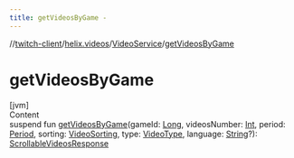 ```yaml
---
title: getVideosByGame -
---
```

//[twitch-client](../../index.md)/[helix.videos](../index.md)/[VideoService](index.md)/[getVideosByGame](get-videos-by-game.md)



# getVideosByGame  
[jvm]  
Content  
suspend fun [getVideosByGame](get-videos-by-game.md)(gameId: [Long](https://kotlinlang.org/api/latest/jvm/stdlib/kotlin/-long/index.html), videosNumber: [Int](https://kotlinlang.org/api/latest/jvm/stdlib/kotlin/-int/index.html), period: [Period](../../helix.shared.model.request/-period/index.md), sorting: [VideoSorting](../../helix.videos.model.request/-video-sorting/index.md), type: [VideoType](../../helix.videos.model.request/-video-type/index.md), language: [String](https://kotlinlang.org/api/latest/jvm/stdlib/kotlin/-string/index.html)?): [ScrollableVideosResponse](../-scrollable-videos-response/index.md)  




